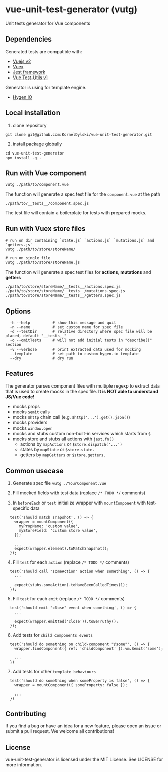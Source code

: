 # vue-unit-test-generator (vutg)

Unit tests generator for Vue components

## Dependencies

Generated tests are compatible with:

- [Vuejs v2](https://v2.vuejs.org/)
- [Vuex](https://v3.vuex.vuejs.org/)
- [Jest framework](https://jestjs.io/)
- [Vue Test-Utils v1](https://v1.test-utils.vuejs.org/)

Generator is using for template engine.
- [Hygen IO](https://www.hygen.io/docs/quick-start/)

## Local installation

1. clone repository
```
git clone git@github.com:KornelDylski/vue-unit-test-generator.git
```

2. install package globally
```
cd vue-unit-test-generator
npm install -g .
```

## Run with Vue component

```
vutg ./path/to/component.vue
```

The function will generate a spec test file for the `component.vue` at the path
```
./path/to/__tests__/component.spec.js
```

The test file will contain a boilerplate for tests with prepared mocks.

## Run with Vuex store files

```
# run on dir containing `state.js` `actions.js` `mutations.js` and `getters.js`
vutg ./path/to/store/storeName/

# run on single file
vutg ./path/to/store/storeName.js
```

The function will generate a spec test files for **actions**, **mutations** and **getters**

```
./path/to/store/storeName/__tests__/actions.spec.js
./path/to/store/storeName/__tests__/mutations.spec.js
./path/to/store/storeName/__tests__/getters.spec.js
```

## Options
```
  -h --help          # show this message and quit
  -n --name          # set custom name for spec file
  -d --testDir       # relative directory where spec file will be placed, default "__tests__"
  -o --omitTests     # will not add initial tests in "describe()" section
  -v --verbose       # print extracted data used for mocking
  --template         # set path to custom hygen.io template 
  --dry              # dry run
```

## Features
The generator parses component files with multiple regexp to extract data that is used to create mocks in the spec file. **It is NOT able to understand JS/Vue code!**

- mocks props
- mocks `$emit` calls
- mocks `$http` chain call (e.g. `$http('...').get().json()`)
- mocks providers
- mocks `window.open`
- mocks and stubs custom non-built-in services which starts from `$`
- mocks store and stubs all actions with `jest.fn()`
  - actions by `mapActions` or `$store.dispatch('...')`
  - states by `mapState` or `$store.state.`
  - getters by `mapGetters` or `$store.getters.`

## Common usecase

1. Generate spec file `vutg ./YourComponent.vue`

2. Fill mocked fields with test data (replace `/* TODO */` comments)

3. In `beforeEach` or `test` initialize wrapper with `mountComponent` with test-specific data

```
  test('should match snapshot', () => {
    wrapper = mountComponent({
      myPropName: 'custom value',
      myStoreField: 'custom store value',
    });

    ...
    expect(wrapper.element).toMatchSnapshot();
  });
```

4. Fill `test` for each `action` (replace `/* TODO */` comments)
```
  test('should call "someAction" action when something', () => {
    ...

    expect(stubs.someAction).toHaveBeenCalledTimes(1);
  });
```

5.  Fill `test` for each `emit` (replace `/* TODO */` comments)
```
  test('should emit "close" event when something', () => {
    ...

    expect(wrapper.emitted('close')).toBeTruthy();
  });
```

6. Add tests for `child components events`
```
  test('should do something on child-component "@some"', () => {
    wrapper.findComponent({ ref: 'childComponent' }).vm.$emit('some');

    ...
  })
```

7. Add tests for other `template behaviours`
```
  test('should do something when someProperty is false', () => {
    wrapper = mountComponent({ someProperty: false });

    ...
  })
```

## Contributing
If you find a bug or have an idea for a new feature, please open an issue or submit a pull request. We welcome all contributions!

## License
vue-unit-test-generator is licensed under the MIT License. See LICENSE for more information.
